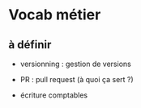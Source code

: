 # Vocab métier 

## à définir 

- versionning : gestion de versions

- PR : pull request (à quoi ça sert ?)

- écriture comptables

